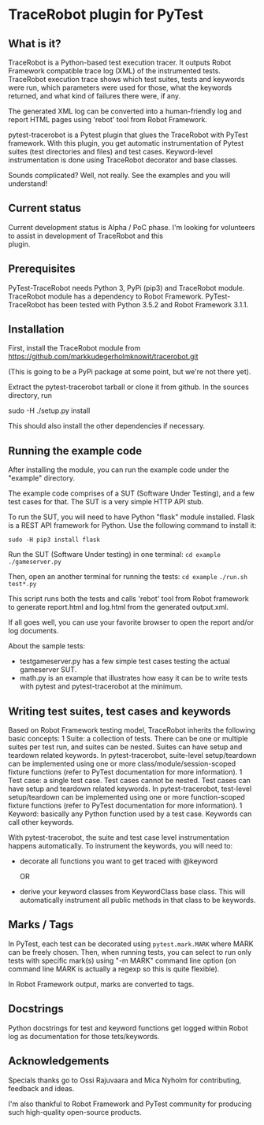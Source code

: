 # TraceRobot plugin for PyTest

## What is it?

TraceRobot is a Python-based test execution tracer. It outputs Robot Framework
compatible trace log (XML) of the instrumented tests. TraceRobot execution
trace shows which test suites, tests and keywords were run, which parameters
were used for those, what the keywords returned, and what kind of failures
there were, if any.

The generated XML log can be converted into a human-friendly log and report HTML pages
using 'rebot' tool from Robot Framework.

pytest-tracerobot is a Pytest plugin that glues the TraceRobot with PyTest
framework. With this plugin, you get automatic instrumentation of Pytest suites
(test directories and files) and test cases. Keyword-level instrumentation
is done using TraceRobot decorator and base classes.

Sounds complicated? Well, not really. See the examples and you will understand!

## Current status

Current development status is Alpha / PoC phase.
I'm looking for volunteers to assist in development of TraceRobot and this  
plugin.

## Prerequisites

PyTest-TraceRobot needs Python 3, PyPi (pip3) and TraceRobot module.  
TraceRobot module has a dependency to Robot Framework.
PyTest-TraceRobot has been tested with Python 3.5.2 and Robot Framework 3.1.1.

## Installation

First, install the TraceRobot module from
https://github.com/markkudegerholmknowit/tracerobot.git

(This is going to be a PyPi package at some point, but we're not there yet).

Extract the pytest-tracerobot tarball or clone it from github.
In the sources directory, run

sudo -H ./setup.py install

This should also install the other dependencies if necessary.

## Running the example code

After installing the module, you can run the example code under the "example"
directory.

The example code comprises of a SUT (Software Under Testing), and a few
test cases for that. The SUT is a very simple HTTP API stub.

To run the SUT, you will need to have Python "flask" module installed.
Flask is a REST API framework for Python. Use the following command to
install it:

`sudo -H pip3 install flask`

Run the SUT (Software Under testing) in one terminal:
`cd example`
`./gameserver.py`

Then, open an another terminal for running the tests:
`cd example`
`./run.sh test*.py`

This script runs both the tests and calls 'rebot' tool from Robot framework
to generate report.html and log.html from the generated output.xml.

If all goes well, you can use your favorite browser to open the report
and/or log documents.

About the sample tests:
  - testgameserver.py has a few simple test cases testing the actual
    gameserver SUT.
  - math.py is an example that illustrates how easy it can be to write
    tests with pytest and pytest-tracerobot at the minimum.

## Writing test suites, test cases and keywords

Based on Robot Framework testing model, TraceRobot inherits the following
basic concepts:
  1 Suite: a collection of tests. There can be one or multiple suites per test run,
    and suites can be nested.
    Suites can have setup and teardown related keywords.
    In pytest-tracerobot, suite-level setup/teardown can be implemented using
    one or more class/module/session-scoped fixture functions
    (refer to PyTest documentation for more information).
  1 Test case: a single test case. Test cases cannot be nested.
    Test cases can have setup and teardown related keywords.
    In pytest-tracerobot, test-level setup/teardown can be implemented using
    one or more function-scoped fixture functions
    (refer to PyTest documentation for more information).
  1 Keyword: basically any Python function used by a test case. Keywords can
    call other keywords.

With pytest-tracerobot, the suite and test case level instrumentation happens
automatically. To instrument the keywords, you will need to:

  - decorate all functions you want to get traced with @keyword

    OR

  - derive your keyword classes from KeywordClass base class. This will
    automatically instrument all public methods in that class to be keywords.


## Marks / Tags

In PyTest, each test can be decorated using
`pytest.mark.MARK` where MARK can be freely chosen. Then, when running tests,
you can select to run only tests with specific mark(s) using "-m MARK"
command line option (on command line MARK is actually a regexp so this is quite
flexible).

In Robot Framework output, marks are converted to tags.

## Docstrings

Python docstrings for test and keyword functions get logged within Robot log
as documentation for those tets/keywords.

## Acknowledgements

Specials thanks go to Ossi Rajuvaara and Mica Nyholm for contributing,
feedback and ideas.

I'm also thankful to Robot Framework and PyTest community for producing such
high-quality open-source products.
